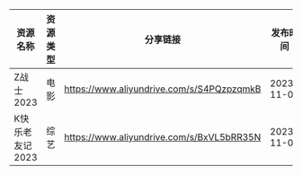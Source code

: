 | 资源名称       | 资源类型 | 分享链接                                      | 发布时间       |
| ---------- | ---- | ----------------------------------------- | ---------- |
| Z战士2023    | 电影   | https://www.aliyundrive.com/s/S4PQzpzqmkB | 2023-11-08 |
| K快乐老友记2023 | 综艺   | https://www.aliyundrive.com/s/BxVL5bRR35N | 2023-11-08 |
